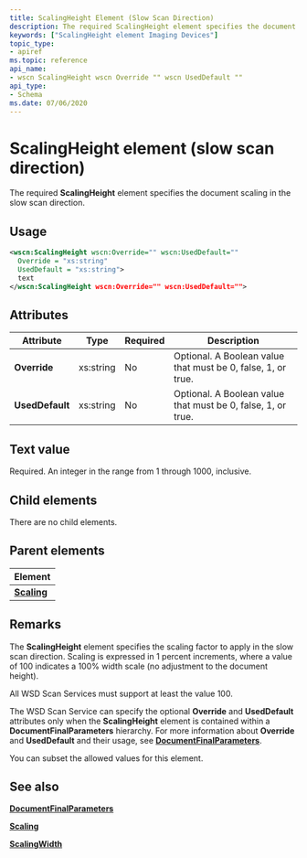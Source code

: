 ```yaml
---
title: ScalingHeight Element (Slow Scan Direction)
description: The required ScalingHeight element specifies the document scaling in the slow scan direction.
keywords: ["ScalingHeight element Imaging Devices"]
topic_type:
- apiref
ms.topic: reference
api_name:
- wscn ScalingHeight wscn Override "" wscn UsedDefault ""
api_type:
- Schema
ms.date: 07/06/2020
---
```


# ScalingHeight element (slow scan direction)

The required **ScalingHeight** element specifies the document scaling in the slow scan direction.

## Usage

```xml
<wscn:ScalingHeight wscn:Override="" wscn:UsedDefault=""
  Override = "xs:string"
  UsedDefault = "xs:string">
  text
</wscn:ScalingHeight wscn:Override="" wscn:UsedDefault="">
```

## Attributes

| Attribute | Type | Required | Description |
|--|--|--|--|
| **Override** | xs:string | No | Optional. A Boolean value that must be 0, false, 1, or true. |
| **UsedDefault** | xs:string | No | Optional. A Boolean value that must be 0, false, 1, or true. |

## Text value

Required. An integer in the range from 1 through 1000, inclusive.

## Child elements

There are no child elements.

## Parent elements

| Element |
|--|
| [**Scaling**](scaling.md) |

## Remarks

The **ScalingHeight** element specifies the scaling factor to apply in the slow scan direction. Scaling is expressed in 1 percent increments, where a value of 100 indicates a 100% width scale (no adjustment to the document height).

All WSD Scan Services must support at least the value 100.

The WSD Scan Service can specify the optional **Override** and **UsedDefault** attributes only when the **ScalingHeight** element is contained within a **DocumentFinalParameters** hierarchy. For more information about **Override** and **UsedDefault** and their usage, see [**DocumentFinalParameters**](documentfinalparameters.md).

You can subset the allowed values for this element.

## See also

[**DocumentFinalParameters**](documentfinalparameters.md)

[**Scaling**](scaling.md)

[**ScalingWidth**](scalingwidth.md)
